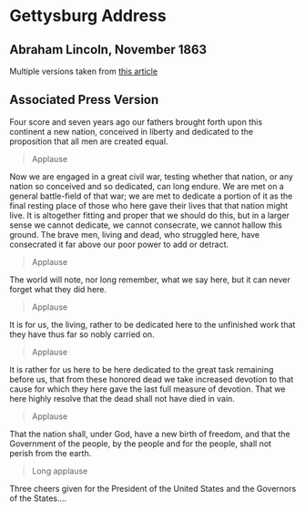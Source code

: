 # Gettysburg Address
## Abraham Lincoln, November 1863

Multiple versions taken from [this article](http://blog.constitutioncenter.org/2012/11/read-six-different-versions-of-the-gettysburg-address/)

## Associated Press Version

Four score and seven years ago our fathers brought forth upon this continent a new nation, conceived in liberty and dedicated to the proposition that all men are created equal. 

> Applause

Now we are engaged in a great civil war, testing whether that nation, or any nation so conceived and so dedicated, can long endure. We are met on a general battle-field of that war; we are met to dedicate a portion of it as the final resting place of those who here gave their lives that that nation might live. It is altogether fitting and proper that we should do this, but in a larger sense we cannot dedicate, we cannot consecrate, we cannot hallow this ground. The brave men, living and dead, who struggled here, have consecrated it far above our poor power to add or detract.

> Applause

The world will note, nor long remember, what we say here, but it can never forget what they did here. 

> Applause

It is for us, the living, rather to be dedicated here to the unfinished work that they have thus far so nobly carried on.

> Applause

It is rather for us here to be here dedicated to the great task remaining before us, that from these honored dead we take increased devotion to that cause for which they here gave the last full measure of devotion. That we here highly resolve that the dead shall not have died in vain.

> Applause

That the nation shall, under God, have a new birth of freedom, and that the Government of the people, by the people and for the people, shall not perish from the earth. 

> Long applause

Three cheers given for the President of the United States and the Governors of the States….
